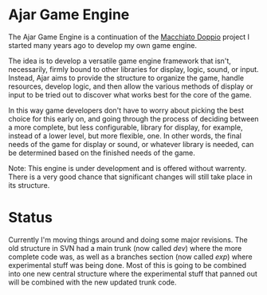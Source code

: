 Ajar Game Engine
================

The Ajar Game Engine is a continuation of the [Macchiato Doppio](https://sourceforge.net/projects/macchiatodoppio/) project I started many years ago to develop my own game engine.

The idea is to develop a versatile game engine framework that isn't, necessarily, firmly bound to other libraries for display, logic, sound, or input. Instead, Ajar aims to provide the structure to organize the game, handle resources, develop logic, and then allow the various methods of display or input to be tried out to discover what works best for the core of the game.

In this way game developers don't have to worry about picking the best choice for this early on, and going through the process of deciding between a more complete, but less configurable, library for display, for example, instead of a lower level, but more flexible, one. In other words, the final needs of the game for display or sound, or whatever library is needed, can be determined based on the finished needs of the game.

Note: This engine is under development and is offered without warrenty. There is a very good chance that significant changes will still take place in its structure.

# Status
Currently I'm moving things around and doing some major revisions. The old structure in SVN had a main trunk (now called *dev*) where the more complete code was, as well as a branches section (now called *exp*) where experimental stuff was being done.
Most of this is going to be combined into one new central structure where the experimental stuff that panned out will be combined with the new updated trunk code.
